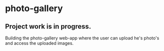 # photo-gallery

## Project work is in progress.

Building the photo-gallery web-app where the user can upload he's photo's and access the uploaded images.

